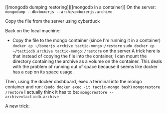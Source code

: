 
[[mongodb dumping restoring]][[mongodb in a container]]
On the server:
`mongodump --db=boxerjs --archive=boxerjs.archive`

Copy the file from the server using cyberduck

Back on the local machine:
* Copy the file to the mongo container (since I'm running it in a container)
`docker cp ~/boxerjs.archive tactic-mongo:/restore`
`sudo docker cp ~/tacticdb.archive tactic-mongo:/restore` on the server
A trick here is that instead of copying the file into the container, I can mount the directory containing the
archive as a volume on the container. This deals with the problem of running out of space because it seems
like docker has a cap on its space usage.

Then, using the docker dashboard, exec a terminal into the mongo container and run:
(`sudo docker exec -it tactic-mongo bash`) 
`mongorestore /restore`
I actually think it has to be:
`mongorestore --archive=tacticdb.archive`

A new trick:

